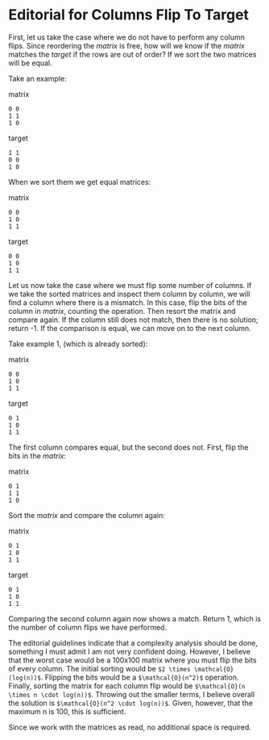 # Editorial for Columns Flip To Target

First, let us take the case where we do not have to perform any column flips. Since reordering the *matrix* is free, how will we know if the *matrix* matches the *target* if the rows are out of order?  If we sort the two matrices will be equal.

Take an example:

matrix
```
0 0
1 1
1 0
```

target
```
1 1
0 0
1 0
```

When we sort them we get equal matrices:

matrix
```
0 0
1 0
1 1
```

target
```
0 0
1 0
1 1
```


Let us now take the case where we must flip some number of columns.  If we take the sorted matrices and inspect them column by column, we will find a
column where there is a mismatch.  In this case, flip the bits of the column in *matrix*, counting the operation.  Then resort the matrix and compare again.
If the column still does not match, then there is no solution; return -1.  If the comparison is equal, we can move on to the next column.

Take example 1, (which is already sorted):

matrix
```
0 0
1 0
1 1
```
target
```
0 1
1 0
1 1
```

The first column compares equal, but the second does not.  First, flip the bits in the *matrix*:

matrix
```
0 1
1 1
1 0
```

Sort the *matrix* and compare the column again:

matrix
```
0 1
1 0
1 1
```
target
```
0 1
1 0
1 1
```

Comparing the second column again now shows a match.  Return 1, which is the number of column flips we have performed.

The editorial guidelines indicate that a complexity analysis should be done, something I must admit I am not very confident doing.  However, I believe that
the worst case would be a 100x100 matrix where you must flip the bits of every column.  The initial sorting would be `$2 \times \mathcal{O}(log(n))$`. Flipping the bits would be a `$\mathcal{O}(n^2)$` operation.  Finally, sorting the matrix for each column flip would be `$\mathcal{O}(n \times n \cdot
log(n))$`.  Throwing out the smaller terms, I believe overall the solution is `$\mathcal{O}(n^2 \cdot log(n))$`.  Given, however, that the maximum n is 100, this is sufficient.

Since we work with the matrices as read, no additional space is required.


